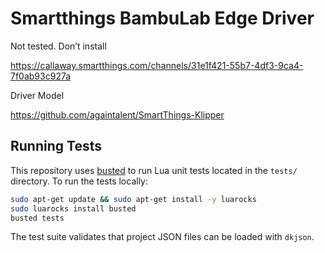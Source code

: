 # Smartthings BambuLab Edge Driver

Not tested. Don’t install

https://callaway.smartthings.com/channels/31e1f421-55b7-4df3-9ca4-7f0ab93c927a

Driver Model

https://github.com/againtalent/SmartThings-Klipper

## Running Tests

This repository uses [busted](https://olivinelabs.com/busted/) to run Lua
unit tests located in the `tests/` directory. To run the tests locally:

```bash
sudo apt-get update && sudo apt-get install -y luarocks
sudo luarocks install busted
busted tests
```

The test suite validates that project JSON files can be loaded with `dkjson`.
